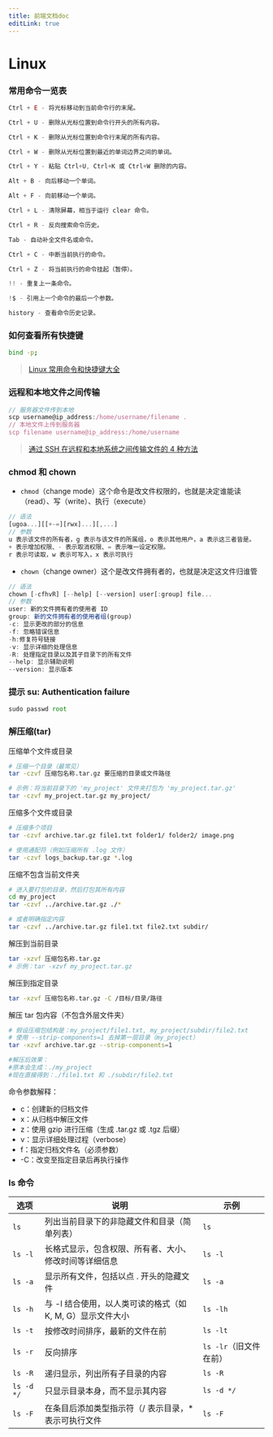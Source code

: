```yaml
---
title: 前端文档doc
editLink: true
---
```


# Linux

### 常用命令一览表

```js
Ctrl + E - 将光标移动到当前命令行的末尾。

Ctrl + U - 删除从光标位置到命令行开头的所有内容。

Ctrl + K - 删除从光标位置到命令行末尾的所有内容。

Ctrl + W - 删除从光标位置到最近的单词边界之间的单词。

Ctrl + Y - 粘贴 Ctrl+U, Ctrl+K 或 Ctrl+W 删除的内容。

Alt + B - 向后移动一个单词。

Alt + F - 向前移动一个单词。

Ctrl + L - 清除屏幕，相当于运行 clear 命令。

Ctrl + R - 反向搜索命令历史。

Tab - 自动补全文件名或命令。

Ctrl + C - 中断当前执行的命令。

Ctrl + Z - 将当前执行的命令挂起（暂停）。

!! - 重复上一条命令。

!$ - 引用上一个命令的最后一个参数。

history - 查看命令历史记录。
```

### 如何查看所有快捷键

```bash
bind -p;
```

> [Linux 常用命令和快捷键大全](https://https://blog.csdn.net/nings666/article/details/129376693)

### 远程和本地文件之间传输

```js
// 服务器文件传到本地
scp username@ip_address:/home/username/filename .
// 本地文件上传到服务器
scp filename username@ip_address:/home/username
```

> [通过 SSH 在远程和本地系统之间传输文件的 4 种方法](https://blog.csdn.net/fuhanghang/article/details/134665553)

### chmod 和 chown

- `chmod`（change mode）这个命令是改文件权限的，也就是决定谁能读（read）、写（write）、执行（execute）

```js
// 语法
[ugoa...][[+-=][rwx]...][,...]
// 参数
u 表示该文件的所有者，g 表示与该文件的所属组，o 表示其他用户，a 表示这三者皆是。
+ 表示增加权限、- 表示取消权限、= 表示唯一设定权限。
r 表示可读取，w 表示可写入，x 表示可执行
```

- `chown`（change owner）这个是改文件拥有者的，也就是决定这文件归谁管

```js
// 语法
chown [-cfhvR] [--help] [--version] user[:group] file...
// 参数
user: 新的文件拥有者的使用者 ID
group: 新的文件拥有者的使用者组(group)
-c: 显示更改的部分的信息
-f: 忽略错误信息
-h:修复符号链接
-v: 显示详细的处理信息
-R: 处理指定目录以及其子目录下的所有文件
--help: 显示辅助说明
--version: 显示版本
```

### 提示 su: Authentication failure

```js
sudo passwd root
```

### 解压缩(tar)

压缩单个文件或目录

```bash
# 压缩一个目录（最常见）
tar -czvf 压缩包名称.tar.gz 要压缩的目录或文件路径

# 示例：将当前目录下的 'my_project' 文件夹打包为 'my_project.tar.gz'
tar -czvf my_project.tar.gz my_project/
```

压缩多个文件或目录

```bash
# 压缩多个项目
tar -czvf archive.tar.gz file1.txt folder1/ folder2/ image.png

# 使用通配符（例如压缩所有 .log 文件）
tar -czvf logs_backup.tar.gz *.log
```

压缩不包含当前文件夹

```bash
# 进入要打包的目录，然后打包其所有内容
cd my_project
tar -czvf ../archive.tar.gz ./*

# 或者明确指定内容
tar -czvf ../archive.tar.gz file1.txt file2.txt subdir/
```

解压到当前目录

```bash
tar -xzvf 压缩包名称.tar.gz
# 示例：tar -xzvf my_project.tar.gz
```

解压到指定目录

```bash
tar -xzvf 压缩包名称.tar.gz -C /目标/目录/路径
```

解压 tar 包内容（不包含外层文件夹）

```bash
# 假设压缩包结构是：my_project/file1.txt, my_project/subdir/file2.txt
# 使用 --strip-components=1 去掉第一层目录（my_project）
tar -xzvf archive.tar.gz --strip-components=1

#解压后效果：
#原本会生成：./my_project
#现在直接得到：./file1.txt 和 ./subdir/file2.txt
```

命令参数解释：

- c：创建新的归档文件
- x：从归档中解压文件
- z：使用 gzip 进行压缩（生成 .tar.gz 或 .tgz 后缀）
- v：显示详细处理过程（verbose）
- f：指定归档文件名（必须参数）
- -C：改变至指定目录后再执行操作

### ls 命令

| 选项       | 说明                                                       | 示例                   |
| ---------- | ---------------------------------------------------------- | ---------------------- |
| `ls`       | 列出当前目录下的非隐藏文件和目录（简单列表）               | `ls`                   |
| `ls -l`    | 长格式显示，包含权限、所有者、大小、修改时间等详细信息     | `ls -l`                |
| `ls -a`    | 显示所有文件，包括以点 . 开头的隐藏文件                    | `ls -a`                |
| `ls -h`    | 与 -l 结合使用，以人类可读的格式（如 K, M, G）显示文件大小 | `ls -lh`               |
| `ls -t`    | 按修改时间排序，最新的文件在前                             | `ls -lt`               |
| `ls -r`    | 反向排序                                                   | `ls -lr`（旧文件在前） |
| `ls -R`    | 递归显示，列出所有子目录的内容                             | `ls -R`                |
| `ls -d */` | 只显示目录本身，而不显示其内容                             | `ls -d */`             |
| `ls -F`    | 在条目后添加类型指示符（/ 表示目录，\* 表示可执行文件      | `ls -F`                |
